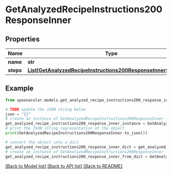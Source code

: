 # GetAnalyzedRecipeInstructions200ResponseInner


## Properties

Name | Type | Description | Notes
------------ | ------------- | ------------- | -------------
**name** | **str** |  | 
**steps** | [**List[GetAnalyzedRecipeInstructions200ResponseInnerStepsInner]**](GetAnalyzedRecipeInstructions200ResponseInnerStepsInner.md) |  | [optional] 

## Example

```python
from spoonacular.models.get_analyzed_recipe_instructions200_response_inner import GetAnalyzedRecipeInstructions200ResponseInner

# TODO update the JSON string below
json = "{}"
# create an instance of GetAnalyzedRecipeInstructions200ResponseInner from a JSON string
get_analyzed_recipe_instructions200_response_inner_instance = GetAnalyzedRecipeInstructions200ResponseInner.from_json(json)
# print the JSON string representation of the object
print(GetAnalyzedRecipeInstructions200ResponseInner.to_json())

# convert the object into a dict
get_analyzed_recipe_instructions200_response_inner_dict = get_analyzed_recipe_instructions200_response_inner_instance.to_dict()
# create an instance of GetAnalyzedRecipeInstructions200ResponseInner from a dict
get_analyzed_recipe_instructions200_response_inner_from_dict = GetAnalyzedRecipeInstructions200ResponseInner.from_dict(get_analyzed_recipe_instructions200_response_inner_dict)
```
[[Back to Model list]](../README.md#documentation-for-models) [[Back to API list]](../README.md#documentation-for-api-endpoints) [[Back to README]](../README.md)


